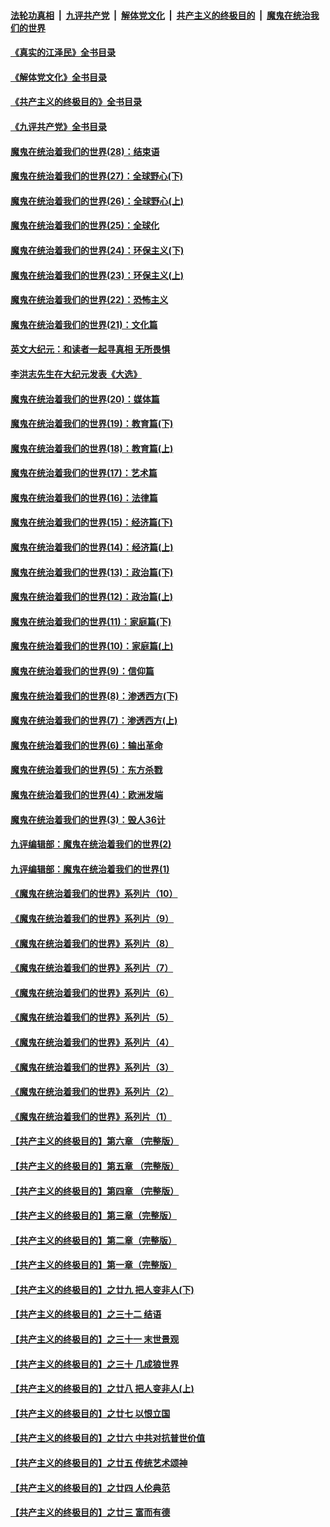 ####  [法轮功真相](../../../../basic/blob/master/README.md?t=06261101) &nbsp;|&nbsp; [九评共产党](../../../../9ping.md/blob/master/README.md?t=06261101) &nbsp;|&nbsp; [解体党文化](../../../../jtdwh.md/blob/master/README.md?t=06261101)  &nbsp;|&nbsp; [共产主义的终极目的](../../../../gczydzjmd.md/blob/master/README.md?t=06261101) &nbsp;|&nbsp; [魔鬼在统治我们的世界](../../../../mgztzwmdsj.md/blob/master/README.md?t=06261101) 

#### [《真实的江泽民》全书目录](../pages/nsc422/n13721399.md?t=06261101) 

#### [《解体党文化》全书目录](../pages/nsc422/n13721157.md?t=06261101) 

#### [《共产主义的终极目的》全书目录](../pages/nsc422/n13721048.md?t=06261101) 

#### [《九评共产党》全书目录](../pages/nsc422/n13708085.md?t=06261101) 

#### [魔鬼在统治着我们的世界(28)：结束语](../pages/nsc422/n10936246.md?t=06261101) 

#### [魔鬼在统治着我们的世界(27)：全球野心(下)](../pages/nsc422/n10928319.md?t=06261101) 

#### [魔鬼在统治着我们的世界(26)：全球野心(上)](../pages/nsc422/n10900318.md?t=06261101) 

#### [魔鬼在统治着我们的世界(25)：全球化](../pages/nsc422/n10788205.md?t=06261101) 

#### [魔鬼在统治着我们的世界(24)：环保主义(下)](../pages/nsc422/n10695307.md?t=06261101) 

#### [魔鬼在统治着我们的世界(23)：环保主义(上)](../pages/nsc422/n10688613.md?t=06261101) 

#### [魔鬼在统治着我们的世界(22)：恐怖主义](../pages/nsc422/n10614727.md?t=06261101) 

#### [魔鬼在统治着我们的世界(21)：文化篇](../pages/nsc422/n10597706.md?t=06261101) 

#### [英文大纪元：和读者一起寻真相 无所畏惧](../pages/nsc422/n12542027.md?t=06261101) 

#### [李洪志先生在大纪元发表《大选》](../pages/nsc422/n12534746.md?t=06261101) 

#### [魔鬼在统治着我们的世界(20)：媒体篇](../pages/nsc422/n10586579.md?t=06261101) 

#### [魔鬼在统治着我们的世界(19)：教育篇(下)](../pages/nsc422/n10564808.md?t=06261101) 

#### [魔鬼在统治着我们的世界(18)：教育篇(上)](../pages/nsc422/n10526970.md?t=06261101) 

#### [魔鬼在统治着我们的世界(17)：艺术篇](../pages/nsc422/n10499093.md?t=06261101) 

#### [魔鬼在统治着我们的世界(16)：法律篇](../pages/nsc422/n10485969.md?t=06261101) 

#### [魔鬼在统治着我们的世界(15)：经济篇(下)](../pages/nsc422/n10469975.md?t=06261101) 

#### [魔鬼在统治着我们的世界(14)：经济篇(上)](../pages/nsc422/n10457370.md?t=06261101) 

#### [魔鬼在统治着我们的世界(13)：政治篇(下)](../pages/nsc422/n10448270.md?t=06261101) 

#### [魔鬼在统治着我们的世界(12)：政治篇(上)](../pages/nsc422/n10444576.md?t=06261101) 

#### [魔鬼在统治着我们的世界(11)：家庭篇(下)](../pages/nsc422/n10440961.md?t=06261101) 

#### [魔鬼在统治着我们的世界(10)：家庭篇(上)](../pages/nsc422/n10435448.md?t=06261101) 

#### [魔鬼在统治着我们的世界(9)：信仰篇](../pages/nsc422/n10432159.md?t=06261101) 

#### [魔鬼在统治着我们的世界(8)：渗透西方(下)](../pages/nsc422/n10429603.md?t=06261101) 

#### [魔鬼在统治着我们的世界(7)：渗透西方(上)](../pages/nsc422/n10426013.md?t=06261101) 

#### [魔鬼在统治着我们的世界(6)：输出革命](../pages/nsc422/n10421536.md?t=06261101) 

#### [魔鬼在统治着我们的世界(5)：东方杀戮](../pages/nsc422/n10417707.md?t=06261101) 

#### [魔鬼在统治着我们的世界(4)：欧洲发端](../pages/nsc422/n10414890.md?t=06261101) 

#### [魔鬼在统治着我们的世界(3)：毁人36计](../pages/nsc422/n10411583.md?t=06261101) 

#### [九评编辑部：魔鬼在统治着我们的世界(2)](../pages/nsc422/n10410036.md?t=06261101) 

#### [九评编辑部：魔鬼在统治着我们的世界(1)](../pages/nsc422/n10406825.md?t=06261101) 

#### [《魔鬼在统治着我们的世界》系列片（10）](../pages/nsc422/n12292670.md?t=06261101) 

#### [《魔鬼在统治着我们的世界》系列片（9）](../pages/nsc422/n12290859.md?t=06261101) 

#### [《魔鬼在统治着我们的世界》系列片（8）](../pages/nsc422/n12287445.md?t=06261101) 

#### [《魔鬼在统治着我们的世界》系列片（7）](../pages/nsc422/n12283425.md?t=06261101) 

#### [《魔鬼在统治着我们的世界》系列片（6）](../pages/nsc422/n12282314.md?t=06261101) 

#### [《魔鬼在统治着我们的世界》系列片（5）](../pages/nsc422/n12281419.md?t=06261101) 

#### [《魔鬼在统治着我们的世界》系列片（4）](../pages/nsc422/n12274024.md?t=06261101) 

#### [《魔鬼在统治着我们的世界》系列片（3）](../pages/nsc422/n12271322.md?t=06261101) 

#### [《魔鬼在统治着我们的世界》系列片（2）](../pages/nsc422/n12269049.md?t=06261101) 

#### [《魔鬼在统治着我们的世界》系列片（1）](../pages/nsc422/n12267575.md?t=06261101) 

#### [【共产主义的终极目的】第六章 （完整版）](../pages/nsc422/n11428913.md?t=06261101) 

#### [【共产主义的终极目的】第五章 （完整版）](../pages/nsc422/n11428912.md?t=06261101) 

#### [【共产主义的终极目的】第四章 （完整版）](../pages/nsc422/n11428907.md?t=06261101) 

#### [【共产主义的终极目的】第三章（完整版）](../pages/nsc422/n11428848.md?t=06261101) 

#### [【共产主义的终极目的】第二章（完整版）](../pages/nsc422/n11428831.md?t=06261101) 

#### [【共产主义的终极目的】第一章（完整版）](../pages/nsc422/n11417651.md?t=06261101) 

#### [【共产主义的终极目的】之廿九 把人变非人(下)](../pages/nsc422/n11344140.md?t=06261101) 

#### [【共产主义的终极目的】之三十二 结语](../pages/nsc422/n11360535.md?t=06261101) 

#### [【共产主义的终极目的】之三十一 末世景观](../pages/nsc422/n11351129.md?t=06261101) 

#### [【共产主义的终极目的】之三十 几成狼世界](../pages/nsc422/n11348280.md?t=06261101) 

#### [【共产主义的终极目的】之廿八 把人变非人(上)](../pages/nsc422/n11340492.md?t=06261101) 

#### [【共产主义的终极目的】之廿七 以恨立国](../pages/nsc422/n11336944.md?t=06261101) 

#### [【共产主义的终极目的】之廿六 中共对抗普世价值](../pages/nsc422/n11324785.md?t=06261101) 

#### [【共产主义的终极目的】之廿五 传统艺术颂神](../pages/nsc422/n11296396.md?t=06261101) 

#### [【共产主义的终极目的】之廿四 人伦典范](../pages/nsc422/n11296397.md?t=06261101) 

#### [【共产主义的终极目的】之廿三 富而有德](../pages/nsc422/n11283598.md?t=06261101) 

